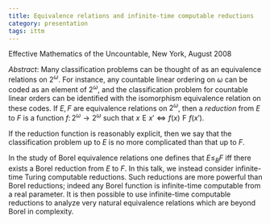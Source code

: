 ```yaml
---
title: Equivalence relations and infinite-time computable reductions
category: presentation
tags: ittm
---
```


Effective Mathematics of the Uncountable, New York, August 2008<!--more-->

*Abstract*: Many classification problems can be thought of as an equivalence relations on $2^\omega$. For instance, any countable linear ordering on $\omega$ can be coded as an element of $2^\omega$, and the classification problem for countable linear orders can be identified with the isomorphism equivalence relation on these codes. If $E,F$ are equivalence relations on $2^\omega$, then a *reduction* from $E$ to $F$ is a function $f\colon2^\omega\to2^\omega$ such that $x\mathrel{E}x'\iff f(x)\mathrel{F}f(x')$.

If the reduction function is reasonably explicit, then we say that the classification problem up to $E$ is no more complicated than that up to $F$.

In the study of Borel equivalence relations one defines that $E\leq_BF$ iff there exists a Borel reduction from $E$ to $F$. In this talk, we instead consider infinite-time Turing computable reductions. Such reductions are more powerful than Borel reductions; indeed any Borel function is infinite-time computable from a real parameter. It is then possible to use infinite-time computable reductions to analyze very natural equivalence relations which are beyond Borel in complexity.
